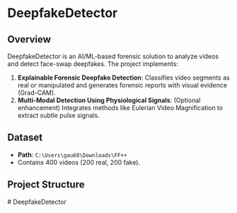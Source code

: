 # DeepfakeDetector

## Overview
DeepfakeDetector is an AI/ML-based forensic solution to analyze videos and detect face-swap deepfakes. The project implements:
1. **Explainable Forensic Deepfake Detection**: Classifies video segments as real or manipulated and generates forensic reports with visual evidence (Grad-CAM).
2. **Multi-Modal Detection Using Physiological Signals**: (Optional enhancement) Integrates methods like Eulerian Video Magnification to extract subtle pulse signals.

## Dataset
- **Path**: `C:\Users\gau68\Downloads\FF++`
- Contains 400 videos (200 real, 200 fake).

## Project Structure
#   D e e p f a k e D e t e c t o r  
 